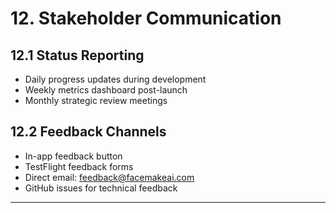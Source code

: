 # 12. Stakeholder Communication

## 12.1 Status Reporting
- Daily progress updates during development
- Weekly metrics dashboard post-launch
- Monthly strategic review meetings

## 12.2 Feedback Channels
- In-app feedback button
- TestFlight feedback forms
- Direct email: feedback@facemakeai.com
- GitHub issues for technical feedback

---
